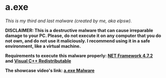 # a.exe
*This is my third and last malware (created by me, aka elpsw).*

**DISCLAIMER: This is a destructive malware that can cause irreparable damage to your PC. Please, do not execute it on any computer that you do not own, and do not use it maliciously. I recommend using it in a safe environment, like a virtual machine.**


**Requirements to execute this malware properly: [NET Framework 4.7.2](https://dotnet.microsoft.com/en-us/download/dotnet-framework/net472 "NET Framework 4.7.2") and [Visual C++ Redistributable](https://www.microsoft.com/en-us/download/confirmation.aspx?id=48145&6B49FDFB-8E5B-4B07-BC31-15695C5A2143=1 "Visual C++ Redistributable")**


**The showcase video's link: [a.exe Malware](https://www.youtube.com/watch?v=u7ppgSuetMQ)**
